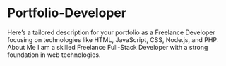 # Portfolio-Developer
 Here’s a tailored description for your portfolio as a Freelance Developer focusing on technologies like HTML, JavaScript, CSS, Node.js, and PHP:  About Me I am a skilled Freelance Full-Stack Developer with a strong foundation in web technologies.
